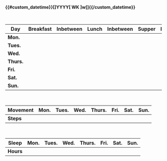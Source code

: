 **{{#custom_datetime}}[]YYYY[ WK ]w[]{{/custom_datetime}}**

<br />

| **Day** | **Breakfast** | **Inbetween** | **Lunch** | **Inbetween** | **Supper** | **Inbetween** | **Particularities** |
| --- | --- | --- | --- | --- | --- | --- | --- |
| **Mon.** |     |     |     |     |     |     |     |
| **Tues.** |     |     |     |     |     |     |     |
| **Wed.** |     |     |     |     |     |     |     |
| **Thurs.** |     |     |     |     |     |     |     |
| **Fri.** |     |     |     |     |     |     |     |
| **Sat.** |     |     |     |     |     |     |     |
| **Sun.** |     |     |     |     |     |     |     |

<br />

| **Movement** | **Mon.** | **Tues.** | **Wed.** | **Thurs.** | **Fri.** | **Sat.** | **Sun.** |
| --- | --- | --- | --- | --- | --- | --- | --- |
| **Steps** |     |     |     |     |     |     |     |

<br />

| **Sleep** | **Mon.** | **Tues.** | **Wed.** | **Thurs.** | **Fri.** | **Sat.** | **Sun.** |
| --- | --- | --- | --- | --- | --- | --- | --- |
| **Hours** |     |     |     |     |     |     |     |
